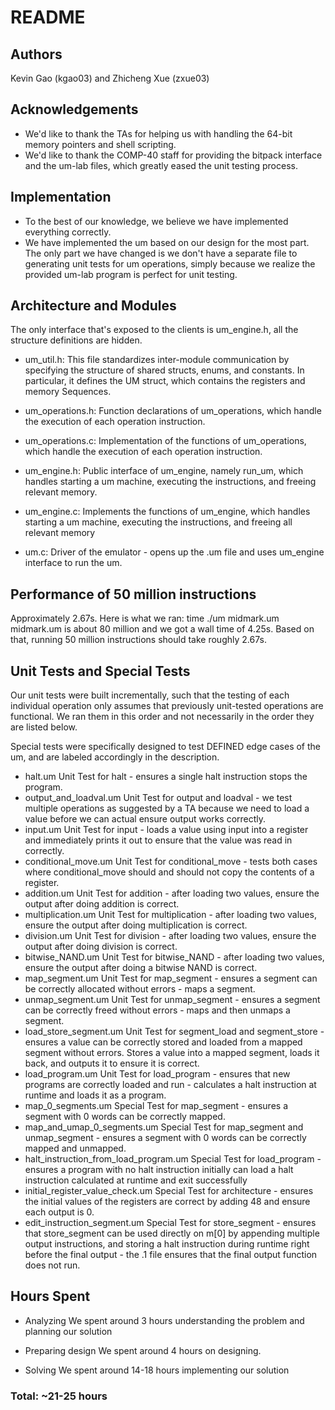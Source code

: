 # README
## Authors
Kevin Gao (kgao03) and Zhicheng Xue (zxue03)

## Acknowledgements
* We'd like to thank the TAs for helping us with handling the 64-bit memory
pointers and shell scripting.
* We'd like to thank the COMP-40 staff for providing the bitpack interface
and the um-lab files, which greatly eased the unit testing process.

## Implementation
* To the best of our knowledge, we believe we have implemented everything
correctly.
* We have implemented the um based on our design for the most part. The only
part we have changed is we don't have a separate file to generating unit tests
for um operations, simply because we realize the provided um-lab program is
perfect for unit testing.

## Architecture and Modules
The only interface that's exposed to the clients is um_engine.h, all the
structure definitions are hidden.
* um_util.h: This file standardizes inter-module communication by specifying
the structure of shared structs, enums, and constants. In particular, it
defines the UM struct, which contains the registers and memory Sequences.

* um_operations.h: Function declarations of um_operations, which handle the
execution of each operation instruction.

* um_operations.c: Implementation of the functions of um_operations, which
handle the execution of each operation instruction.

* um_engine.h: Public interface of um_engine, namely run_um, which handles
starting a um machine, executing the instructions, and freeing relevant memory.

* um_engine.c: Implements the functions of um_engine, which handles starting
a um machine, executing the instructions, and freeing all relevant memory

* um.c: Driver of the emulator - opens up the .um file and uses um_engine
interface to run the um.

## Performance of 50 million instructions
Approximately 2.67s. Here is what we ran:
time ./um midmark.um
midmark.um is about 80 million and we got a wall time of 4.25s.
Based on that, running 50 million instructions should take roughly 2.67s.

## Unit Tests and Special Tests
Our unit tests were built incrementally, such that the testing of each
individual operation only assumes that previously unit-tested operations
are functional. We ran them in this order and not necessarily in the order
they are listed below.

Special tests were specifically designed to test DEFINED edge cases of the um,
and are labeled accordingly in the description.
* halt.um
Unit Test for halt - ensures a single halt instruction stops the program.
* output_and_loadval.um
Unit Test for output and loadval - we test multiple operations as suggested by
a TA because we need to load a value before we can actual ensure output works
correctly.
* input.um
Unit Test for input - loads a value using input into a register and
immediately prints it out to ensure that the value was read in correctly.
* conditional_move.um
Unit Test for conditional_move - tests both cases where conditional_move
should and should not copy the contents of a register.
* addition.um
Unit Test for addition - after loading two values, ensure the output after
doing addition is correct.
* multiplication.um
Unit Test for multiplication - after loading two values, ensure the output
after doing multiplication is correct.
* division.um
Unit Test for division - after loading two values, ensure the output
after doing division is correct.
* bitwise_NAND.um
Unit Test for bitwise_NAND - after loading two values, ensure the output
after doing a bitwise NAND is correct.
* map_segment.um
Unit Test for map_segment - ensures a segment can be correctly allocated
without errors - maps a segment.
* unmap_segment.um
Unit Test for unmap_segment - ensures a segment can be correctly freed
without errors - maps and then unmaps a segment.
* load_store_segment.um
Unit Test for segment_load and segment_store - ensures a value can be correctly
stored and loaded from a mapped segment without errors. Stores a value into
a mapped segment, loads it back, and outputs it to ensure it is correct.
* load_program.um
Unit Test for load_program - ensures that new programs are correctly loaded and
run - calculates a halt instruction at runtime and loads it as a program.
* map_0_segments.um
Special Test for map_segment - ensures a segment with 0 words can be correctly
mapped.
* map_and_umap_0_segments.um
Special Test for map_segment and unmap_segment - ensures a segment with 0 words
can be correctly mapped and unmapped.
* halt_instruction_from_load_program.um
Special Test for load_program - ensures a program with no halt instruction
initially can load a halt instruction calculated at runtime and exit
successfully
* initial_register_value_check.um
Special Test for architecture - ensures the initial values of the registers are
correct by adding 48 and ensure each output is 0.
* edit_instruction_segment.um
Special Test for store_segment - ensures that store_segment can be used
directly on m[0] by appending multiple output instructions, and storing a
halt instruction during runtime right before the final output - the .1 file
ensures that the final output function does not run.

## Hours Spent
* Analyzing
We spent around 3 hours understanding the problem and planning our solution

* Preparing design
We spent around 4 hours on designing.

* Solving
We spent around 14-18 hours implementing our solution

### Total: ~21-25 hours
